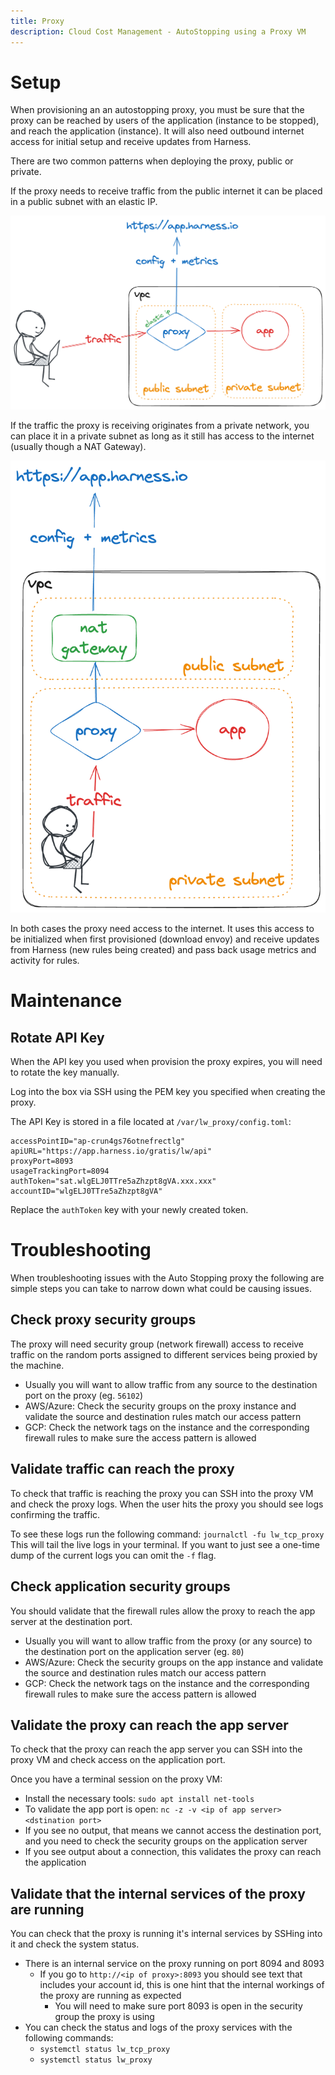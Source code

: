 ```yaml
---
title: Proxy
description: Cloud Cost Management - AutoStopping using a Proxy VM
---
```


# Setup

When provisioning an an autostopping proxy, you must be sure that the proxy can be reached by users of the application (instance to be stopped), and reach the application (instance). It will also need outbound internet access for initial setup and receive updates from Harness.

There are two common patterns when deploying the proxy, public or private.

If the proxy needs to receive traffic from the public internet it can be placed in a public subnet with an elastic IP.

![](../../../static/proxy-setup-public.png)

If the traffic the proxy is receiving originates from a private network, you can place it in a private subnet as long as it still has access to the internet (usually though a NAT Gateway).

![](../../../static/proxy-setup-private.png)

In both cases the proxy need access to the internet. It uses this access to be initialized when first provisioned (download envoy) and receive updates from Harness (new rules being created) and pass back usage metrics and activity for rules.

# Maintenance

## Rotate API Key

When the API key you used when provision the proxy expires, you will need to rotate the key manually.

Log into the box via SSH using the PEM key you specified when creating the proxy.

The API Key is stored in a file located at `/var/lw_proxy/config.toml`:

```
accessPointID="ap-crun4gs76otnefrectlg"
apiURL="https://app.harness.io/gratis/lw/api"
proxyPort=8093
usageTrackingPort=8094
authToken="sat.wlgELJ0TTre5aZhzpt8gVA.xxx.xxx"
accountID="wlgELJ0TTre5aZhzpt8gVA"
```

Replace the `authToken` key with your newly created token.

# Troubleshooting

When troubleshooting issues with the Auto Stopping proxy the following are simple steps you can take to narrow down what could be causing issues.

## Check proxy security groups

The proxy will need security group (network firewall) access to receive traffic on the random ports assigned to different services being proxied by the machine.

- Usually you will want to allow traffic from any source to the destination port on the proxy (eg. `56102`)
- AWS/Azure: Check the security groups on the proxy instance and validate the source and destination rules match our access pattern
- GCP: Check the network tags on the instance and the corresponding firewall rules to make sure the access pattern is allowed

## Validate traffic can reach the proxy

To check that traffic is reaching the proxy you can SSH into the proxy VM and check the proxy logs. When the user hits the proxy you should see logs confirming the traffic.

To see these logs run the following command: `journalctl -fu lw_tcp_proxy`
This will tail the live logs in your terminal. If you want to just see a one-time dump of the current logs you can omit the `-f` flag.

## Check application security groups

You should validate that the firewall rules allow the proxy to reach the app server at the destination port.

- Usually you will want to allow traffic from the proxy (or any source) to the destination port on the application server (eg. `80`)
- AWS/Azure: Check the security groups on the app instance and validate the source and destination rules match our access pattern
- GCP: Check the network tags on the instance and the corresponding firewall rules to make sure the access pattern is allowed

## Validate the proxy can reach the app server

To check that the proxy can reach the app server you can SSH into the proxy VM and check access on the application port.

Once you have a terminal session on the proxy VM:
- Install the necessary tools: `sudo apt install net-tools`
- To validate the app port is open: `nc -z -v <ip of app server> <dstination port>` 
- If you see no output, that means we cannot access the destination port, and you need to check the security groups on the application server
- If you see output about a connection, this validates the proxy can reach the application

## Validate that the internal services of the proxy are running
        
You can check that the proxy is running it's internal services by SSHing into it and check the system status.

- There is an internal service on the proxy running on port 8094 and 8093
    - If you go to `http://<ip of proxy>:8093` you should see text that includes your account id, this is one hint that the internal workings of the proxy are running as expected
        - You will need to make sure port 8093 is open in the security group the proxy is using
- You can check the status and logs of the proxy services with the following commands:
    - `systemctl status lw_tcp_proxy`
    - `systemctl status lw_proxy`
